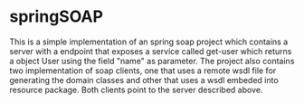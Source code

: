 # springSOAP

This is a simple implementation of an spring soap project which contains a server with a endpoint that exposes a service called 
get-user which returns a object User using the field "name" as parameter.
The project also contains two implementation of soap clients, one that uses a remote wsdl file for generating the domain 
classes and other that uses a wsdl embeded into resource package. Both clients point to the server described above.
